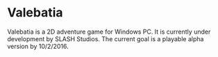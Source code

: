 # Valebatia

Valebatia is a 2D adventure game for Windows PC. It is currently under development by SLASH Studios.
The current goal is a playable alpha version by 10/2/2016. 

